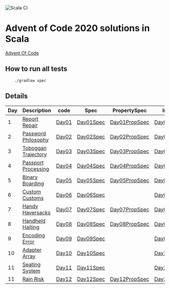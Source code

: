 ![Scala CI](https://github.com/VivianOliveres/advent-of-code/workflows/Scala%20CI/badge.svg?branch=master)

# Advent of Code 2020 solutions in Scala

[Advent Of Code](https://adventofcode.com)

## How to run all tests

```
    ./gradlew spec
```

## Details

| Day | Description | code | Spec | PropertySpec | Input |
| --- | --------------------------------------------------------- | ------------------------------------------------------------ | -------------------------------------------------------------------- | ---------------------------------------------------------------------------- | --------------------------------------------------------|
| 1  | [Report Repair](https://adventofcode.com/2020/day/1)       | [Day01](../master/src/main/scala/com/kensai/aoc/Day01.scala) | [Day01Spec](../master/src/test/scala/com/kensai/aoc/Day01Spec.scala) | [Day01PropSpec](../master/src/test/scala/com/kensai/aoc/Day01PropSpec.scala) | [Day01.input](../master/src/test/resources/Day01.input) | 
| 2  | [Password Philosophy](https://adventofcode.com/2020/day/2) | [Day02](../master/src/main/scala/com/kensai/aoc/Day02.scala) | [Day02Spec](../master/src/test/scala/com/kensai/aoc/Day02Spec.scala) | [Day02PropSpec](../master/src/test/scala/com/kensai/aoc/Day02PropSpec.scala) | [Day02.input](../master/src/test/resources/Day02.input) | 
| 3  | [Toboggan Trajectory](https://adventofcode.com/2020/day/3) | [Day03](../master/src/main/scala/com/kensai/aoc/Day03.scala) | [Day03Spec](../master/src/test/scala/com/kensai/aoc/Day03Spec.scala) | [Day03PropSpec](../master/src/test/scala/com/kensai/aoc/Day03PropSpec.scala) | [Day03.input](../master/src/test/resources/Day03.input) | 
| 4  | [Passport Processing](https://adventofcode.com/2020/day/4) | [Day04](../master/src/main/scala/com/kensai/aoc/Day04.scala) | [Day04Spec](../master/src/test/scala/com/kensai/aoc/Day04Spec.scala) | [Day04PropSpec](../master/src/test/scala/com/kensai/aoc/Day04PropSpec.scala) | [Day04.input](../master/src/test/resources/Day04.input) | 
| 5  | [Binary Boarding](https://adventofcode.com/2020/day/5)     | [Day05](../master/src/main/scala/com/kensai/aoc/Day05.scala) | [Day05Spec](../master/src/test/scala/com/kensai/aoc/Day05Spec.scala) | [Day05PropSpec](../master/src/test/scala/com/kensai/aoc/Day05PropSpec.scala) | [Day05.input](../master/src/test/resources/Day05.input) | 
| 6  | [Custom Customs](https://adventofcode.com/2020/day/6)      | [Day06](../master/src/main/scala/com/kensai/aoc/Day06.scala) | [Day06Spec](../master/src/test/scala/com/kensai/aoc/Day06Spec.scala) | [](../master/src/test/scala/com/kensai/aoc/Day06PropSpec.scala)              | [Day06.input](../master/src/test/resources/Day06.input) |
| 7  | [Handy Haversacks](https://adventofcode.com/2020/day/7)    | [Day07](../master/src/main/scala/com/kensai/aoc/Day07.scala) | [Day07Spec](../master/src/test/scala/com/kensai/aoc/Day07Spec.scala) | [Day07PropSpec](../master/src/test/scala/com/kensai/aoc/Day07PropSpec.scala) | [Day07.input](../master/src/test/resources/Day07.input) |
| 8  | [Handheld Halting](https://adventofcode.com/2020/day/8)    | [Day08](../master/src/main/scala/com/kensai/aoc/Day08.scala) | [Day08Spec](../master/src/test/scala/com/kensai/aoc/Day08Spec.scala) | [Day08PropSpec](../master/src/test/scala/com/kensai/aoc/Day08PropSpec.scala) | [Day08.input](../master/src/test/resources/Day08.input) |
| 9  | [Encoding Error](https://adventofcode.com/2020/day/9)      | [Day09](../master/src/main/scala/com/kensai/aoc/Day09.scala) | [Day09Spec](../master/src/test/scala/com/kensai/aoc/Day09Spec.scala) | [](../master/src/test/scala/com/kensai/aoc/Day09PropSpec.scala)              | [Day09.input](../master/src/test/resources/Day09.input) |
| 10 | [Adapter Array](https://adventofcode.com/2020/day/10)      | [Day10](../master/src/main/scala/com/kensai/aoc/Day10.scala) | [Day10Spec](../master/src/test/scala/com/kensai/aoc/Day10Spec.scala) | [](../master/src/test/scala/com/kensai/aoc/Day10PropSpec.scala)              | [Day10.input](../master/src/test/resources/Day10.input) |
| 11 | [Seating System](https://adventofcode.com/2020/day/11)     | [Day11](../master/src/main/scala/com/kensai/aoc/Day11.scala) | [Day11Spec](../master/src/test/scala/com/kensai/aoc/Day11Spec.scala) | [](../master/src/test/scala/com/kensai/aoc/Day11PropSpec.scala)              | [Day11.input](../master/src/test/resources/Day11.input) |
| 11 | [Rain Risk](https://adventofcode.com/2020/day/12)          | [Day12](../master/src/main/scala/com/kensai/aoc/Day12.scala) | [Day12Spec](../master/src/test/scala/com/kensai/aoc/Day12Spec.scala) | [Day12PropSpec](../master/src/test/scala/com/kensai/aoc/Day12PropSpec.scala) | [Day12.input](../master/src/test/resources/Day12.input) |
